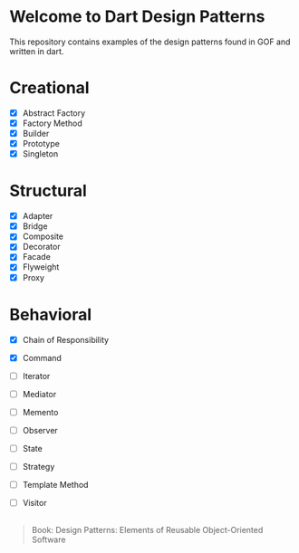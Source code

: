 # Welcome to Dart Design Patterns

This repository contains examples of the design patterns found in GOF and written in dart.

# Creational
 - [x] Abstract Factory
 - [x] Factory Method
 - [x] Builder
 - [x] Prototype
 - [x] Singleton

# Structural
 - [x] Adapter
 - [x] Bridge
 - [x] Composite
 - [x] Decorator
 - [x] Facade
 - [x] Flyweight
 - [x] Proxy
 
# Behavioral
 - [x] Chain of Responsibility
 - [x] Command
 - [ ] Iterator
 - [ ] Mediator
 - [ ] Memento
 - [ ] Observer
 - [ ] State
 - [ ] Strategy
 - [ ] Template Method
 - [ ] Visitor


##
> Book: Design Patterns: Elements of Reusable Object-Oriented Software